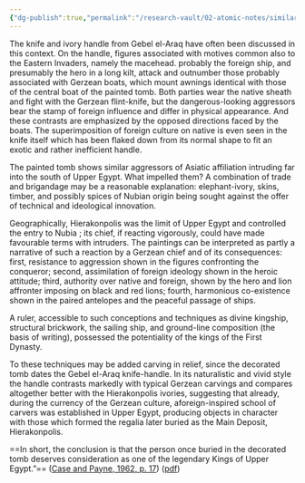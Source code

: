 ```yaml
---
{"dg-publish":true,"permalink":"/research-vault/02-atomic-notes/similarity-between-painted-tomb-100-and-gebel-el-arak-knife/"}
---
```


The knife and ivory handle from Gebel el-Araq have often been discussed in this context. On the handle, figures associated with motives common also to the Eastern Invaders, namely the macehead. probably the foreign ship, and presumably the hero in a long kilt, attack and outnumber those probably associated with Gerzean boats, which mount awnings identical with those of the central boat of the painted tomb. Both parties wear the native sheath and fight with the Gerzean flint-knife, but the dangerous-looking aggressors bear the stamp of foreign influence and differ in physical appearance. And these contrasts are emphasized by the opposed directions faced by the boats. The superimposition of foreign culture on native is even seen in the knife itself which has been flaked down from its normal shape to fit an exotic and rather inefficient handle. 

The painted tomb shows similar aggressors of Asiatic affiliation intruding far into the south of Upper Egypt. What impelled them? A combination of trade and brigandage may be a reasonable explanation: elephant-ivory, skins, timber, and possibly spices of Nubian origin being sought against the offer of technical and ideological innovation. 

Geographically, Hierakonpolis was the limit of Upper Egypt and controlled the entry to Nubia ; its chief, if reacting vigorously, could have made favourable terms with intruders. The paintings can be interpreted as partly a narrative of such a reaction by a Gerzean chief and of its consequences: first, resistance to aggression shown in the figures confronting the conqueror; second, assimilation of foreign ideology shown in the heroic attitude; third, authority over native and foreign, shown by the hero and lion affronter imposing on black and red lions; fourth, harmonious co-existence shown in the paired antelopes and the peaceful passage of ships.

A ruler, accessible to such conceptions and techniques as divine kingship, structural brickwork, the sailing ship, and ground-line composition (the basis of writing), possessed the potentiality of the kings of the First Dynasty.

To these techniques may be added carving in relief, since the decorated tomb dates the Gebel el-Araq knife-handle. In its naturalistic and vivid style the handle contrasts markedly with typical Gerzean carvings and compares altogether better with the Hierakonpolis ivories, suggesting that already, during the currency of the Gerzean culture, aforeign-inspired school of carvers was established in Upper Egypt, producing objects in character with those which formed the regalia later buried as the Main Deposit, Hierakonpolis.

==In short, the conclusion is that the person once buried in the decorated tomb deserves consideration as one of the legendary Kings of Upper Egypt.”== ([Case and Payne, 1962, p. 17](zotero://select/library/items/MNAF7ZFG)) ([pdf](zotero://open-pdf/library/items/FVM5PZ2D?page=13&annotation=TUQUW9LI))